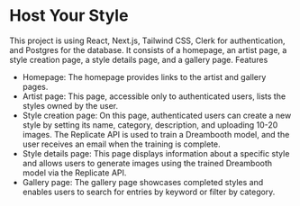 # Host Your Style
This project is using React, Next.js, Tailwind CSS, Clerk for authentication, and Postgres for the database. It consists of a homepage, an artist page, a style creation page, a style details page, and a gallery page.
Features

- Homepage: The homepage provides links to the artist and gallery pages.
- Artist page: This page, accessible only to authenticated users, lists the styles owned by the user.
- Style creation page: On this page, authenticated users can create a new style by setting its name, category, description, and uploading 10-20 images. The Replicate API is used to train a Dreambooth model, and the user receives an email when the training is complete.
- Style details page: This page displays information about a specific style and allows users to generate images using the trained Dreambooth model via the Replicate API.
- Gallery page: The gallery page showcases completed styles and enables users to search for entries by keyword or filter by category.
